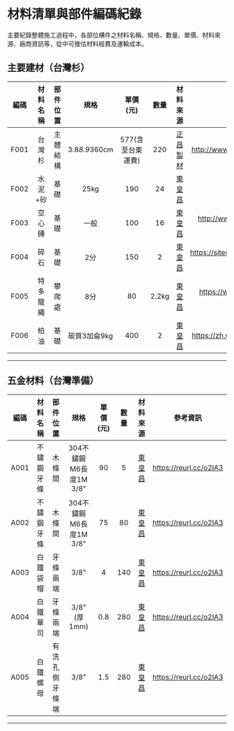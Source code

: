 # 材料清單與部件編碼紀錄 
主要紀錄整體施工過程中，各部位構件之材料名稱、規格、數量、單價、材料來源、廠商資訊等，從中可推估材料經費及運輸成本。

## 主要建材（台灣杉）
|編碼|材料名稱|部件位置|規格|單價(元)|數量|材料來源|參考資訊|
|:-:|:-:|:-:|:-:|:-:|:-:|:-:|:-:|
|F001|台灣杉|主體結構|3.8*8.9*360cm|577(含至台東運費)|220|[正昌製材](http://www.wood.jen.com.tw/fengxi/front/bin/home.phtml)|http://www.wood.jen.com.tw/fengxi/front/bin/home.phtml|
|F002|水泥+砂|基礎|25kg|190|24|[東皇昌](https://www.facebook.com/pages/category/Hardware-Store/%E5%8F%B0%E6%9D%B1-%E6%9D%B1%E7%9A%87%E6%98%8C%E4%BA%94%E9%87%91%E8%A1%8C-296408397206601/)|[嘉宏櫻梅](http://www.yingmei.com.tw/?page_id=4811)|
|F003|空心磚|基礎|一般|100|16|[東皇昌](https://www.facebook.com/pages/category/Hardware-Store/%E5%8F%B0%E6%9D%B1-%E6%9D%B1%E7%9A%87%E6%98%8C%E4%BA%94%E9%87%91%E8%A1%8C-296408397206601/)|http://www.cemestar.com.tw/front/bin/ptdetail.phtml?Part=i-001&Rcg=35159|
|F004|碎石|基礎|2分|150|2|[東皇昌](https://www.facebook.com/pages/category/Hardware-Store/%E5%8F%B0%E6%9D%B1-%E6%9D%B1%E7%9A%87%E6%98%8C%E4%BA%94%E9%87%91%E8%A1%8C-296408397206601/)|https://sites.google.com/site/rtumugongcheng/home/sha-shi|
|F005|特多龍繩|攀爬處|8分|80|2.2kg|[東皇昌](https://www.facebook.com/pages/category/Hardware-Store/%E5%8F%B0%E6%9D%B1-%E6%9D%B1%E7%9A%87%E6%98%8C%E4%BA%94%E9%87%91%E8%A1%8C-296408397206601/)|https://www.andong-plastic.com.tw/product-detail-862379.html|
|F006|柏油|基礎|碳質3加侖9kg|400|2|[東皇昌](https://www.facebook.com/pages/category/Hardware-Store/%E5%8F%B0%E6%9D%B1-%E6%9D%B1%E7%9A%87%E6%98%8C%E4%BA%94%E9%87%91%E8%A1%8C-296408397206601/)|https://zh.wikipedia.org/wiki/%E6%9F%8F%E6%B2%B9|

***
## 五金材料（台灣準備）
|編碼|材料名稱|部件位置|規格|單價(元)|數量|材料來源|參考資訊|
|:-:|:-:|:-:|:-:|:-:|:-:|:-:|:-:|
|A001|不鏽鋼牙條|木條間|304不鏽鋼M6長度1M 3/8"|90|5|[東皇昌](https://www.facebook.com/pages/category/Hardware-Store/%E5%8F%B0%E6%9D%B1-%E6%9D%B1%E7%9A%87%E6%98%8C%E4%BA%94%E9%87%91%E8%A1%8C-296408397206601/)|https://reurl.cc/o2lA3|
|A002|不鏽鋼牙條|木條間|304不鏽鋼M6長度1M 3/8"|75|80|[東皇昌](https://www.facebook.com/pages/category/Hardware-Store/%E5%8F%B0%E6%9D%B1-%E6%9D%B1%E7%9A%87%E6%98%8C%E4%BA%94%E9%87%91%E8%A1%8C-296408397206601/)|https://reurl.cc/o2lA3|
|A003|白鐵袋帽|牙條兩端|3/8"|4|140|[東皇昌](https://www.facebook.com/pages/category/Hardware-Store/%E5%8F%B0%E6%9D%B1-%E6%9D%B1%E7%9A%87%E6%98%8C%E4%BA%94%E9%87%91%E8%A1%8C-296408397206601/)|https://reurl.cc/o2lA3|
|A004|白鐵華司|牙條兩端|3/8"(厚1mm)|0.8|280|[東皇昌](https://www.facebook.com/pages/category/Hardware-Store/%E5%8F%B0%E6%9D%B1-%E6%9D%B1%E7%9A%87%E6%98%8C%E4%BA%94%E9%87%91%E8%A1%8C-296408397206601/)|https://reurl.cc/o2lA3|
|A005|白鐵螺母|有洗孔側牙條端|3/8"|1.5|280|[東皇昌](https://www.facebook.com/pages/category/Hardware-Store/%E5%8F%B0%E6%9D%B1-%E6%9D%B1%E7%9A%87%E6%98%8C%E4%BA%94%E9%87%91%E8%A1%8C-296408397206601/)|https://reurl.cc/o2lA3|
***
